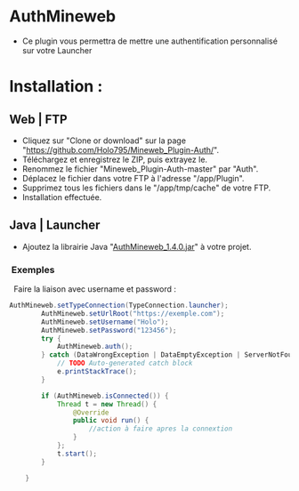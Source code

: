 # AuthMineweb
- Ce plugin vous permettra de mettre une authentification personnalisé
sur votre Launcher

<h1>Installation :  
  
  
## Web | FTP
- Cliquez sur "Clone or download" sur la page "https://github.com/Holo795/Mineweb_Plugin-Auth/".
- Téléchargez et enregistrez le ZIP, puis extrayez le.
- Renommez le fichier "Mineweb_Plugin-Auth-master" par "Auth".
- Déplacez le fichier dans votre FTP à l'adresse "/app/Plugin".
- Supprimez tous les fichiers dans le "/app/tmp/cache" de votre FTP.
- Installation effectuée. 
##  
  
## Java | Launcher
- Ajoutez la librairie Java "[AuthMineweb_1.4.0.jar](https://github.com/Holo795/Mineweb_Plugin-Auth/raw/master/Documentation/AuthMineweb_1.4.0.jar)" à votre projet.

###  Exemples
 
Faire la liaison avec username et password :
```java
AuthMineweb.setTypeConnection(TypeConnection.launcher);
		AuthMineweb.setUrlRoot("https://exemple.com");
		AuthMineweb.setUsername("Holo");
		AuthMineweb.setPassword("123456");
		try {
			AuthMineweb.auth();
		} catch (DataWrongException | DataEmptyException | ServerNotFoundException | IOException e) {
			// TODO Auto-generated catch block
			e.printStackTrace();
		}

		if (AuthMineweb.isConnected()) {
			Thread t = new Thread() {
				@Override
				public void run() {
					//action à faire apres la connextion
				}
			};
			t.start();
		}

	}
```
##
